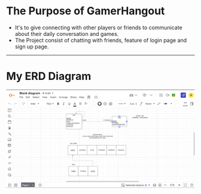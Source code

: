 # The Purpose of GamerHangout

- It's to give connecting with other players or friends to communicate about their daily conversation and games.
- The Project consist of chatting with friends, feature of login page and sign up page.

---

# My ERD Diagram

![ERD](/Project/images/Updated%20ERD.png)
